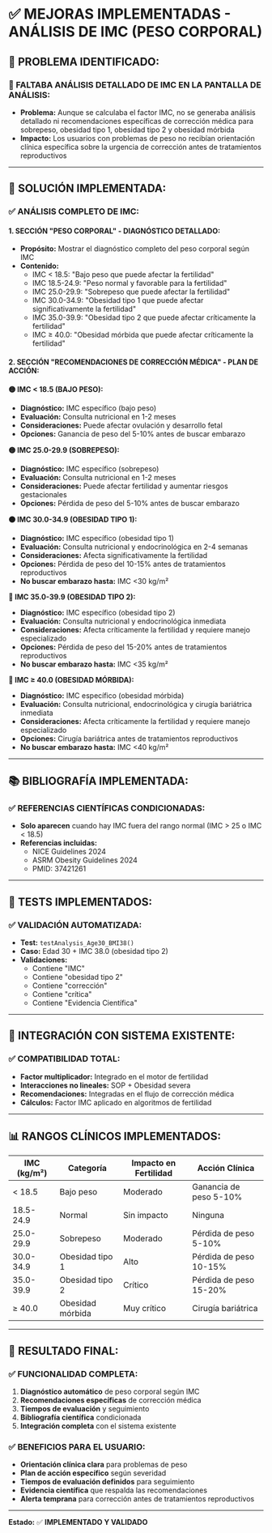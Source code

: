 # ✅ MEJORAS IMPLEMENTADAS - ANÁLISIS DE IMC (PESO CORPORAL)

## 🎯 **PROBLEMA IDENTIFICADO:**

### **🚫 FALTABA ANÁLISIS DETALLADO DE IMC EN LA PANTALLA DE ANÁLISIS:**
- **Problema:** Aunque se calculaba el factor IMC, no se generaba análisis detallado ni recomendaciones específicas de corrección médica para sobrepeso, obesidad tipo 1, obesidad tipo 2 y obesidad mórbida
- **Impacto:** Los usuarios con problemas de peso no recibían orientación clínica específica sobre la urgencia de corrección antes de tratamientos reproductivos

---

## 🔧 **SOLUCIÓN IMPLEMENTADA:**

### **✅ ANÁLISIS COMPLETO DE IMC:**

#### **1. SECCIÓN "PESO CORPORAL" - DIAGNÓSTICO DETALLADO:**
- **Propósito:** Mostrar el diagnóstico completo del peso corporal según IMC
- **Contenido:**
  - IMC < 18.5: "Bajo peso que puede afectar la fertilidad"
  - IMC 18.5-24.9: "Peso normal y favorable para la fertilidad"
  - IMC 25.0-29.9: "Sobrepeso que puede afectar la fertilidad"
  - IMC 30.0-34.9: "Obesidad tipo 1 que puede afectar significativamente la fertilidad"
  - IMC 35.0-39.9: "Obesidad tipo 2 que puede afectar críticamente la fertilidad"
  - IMC ≥ 40.0: "Obesidad mórbida que puede afectar críticamente la fertilidad"

#### **2. SECCIÓN "RECOMENDACIONES DE CORRECCIÓN MÉDICA" - PLAN DE ACCIÓN:**

**🟡 IMC < 18.5 (BAJO PESO):**
- **Diagnóstico:** IMC específico (bajo peso)
- **Evaluación:** Consulta nutricional en 1-2 meses
- **Consideraciones:** Puede afectar ovulación y desarrollo fetal
- **Opciones:** Ganancia de peso del 5-10% antes de buscar embarazo

**🟡 IMC 25.0-29.9 (SOBREPESO):**
- **Diagnóstico:** IMC específico (sobrepeso)
- **Evaluación:** Consulta nutricional en 1-2 meses
- **Consideraciones:** Puede afectar fertilidad y aumentar riesgos gestacionales
- **Opciones:** Pérdida de peso del 5-10% antes de buscar embarazo

**🟠 IMC 30.0-34.9 (OBESIDAD TIPO 1):**
- **Diagnóstico:** IMC específico (obesidad tipo 1)
- **Evaluación:** Consulta nutricional y endocrinológica en 2-4 semanas
- **Consideraciones:** Afecta significativamente la fertilidad
- **Opciones:** Pérdida de peso del 10-15% antes de tratamientos reproductivos
- **No buscar embarazo hasta:** IMC <30 kg/m²

**🔴 IMC 35.0-39.9 (OBESIDAD TIPO 2):**
- **Diagnóstico:** IMC específico (obesidad tipo 2)
- **Evaluación:** Consulta nutricional y endocrinológica inmediata
- **Consideraciones:** Afecta críticamente la fertilidad y requiere manejo especializado
- **Opciones:** Pérdida de peso del 15-20% antes de tratamientos reproductivos
- **No buscar embarazo hasta:** IMC <35 kg/m²

**🔴 IMC ≥ 40.0 (OBESIDAD MÓRBIDA):**
- **Diagnóstico:** IMC específico (obesidad mórbida)
- **Evaluación:** Consulta nutricional, endocrinológica y cirugía bariátrica inmediata
- **Consideraciones:** Afecta críticamente la fertilidad y requiere manejo especializado
- **Opciones:** Cirugía bariátrica antes de tratamientos reproductivos
- **No buscar embarazo hasta:** IMC <40 kg/m²

---

## 📚 **BIBLIOGRAFÍA IMPLEMENTADA:**

### **✅ REFERENCIAS CIENTÍFICAS CONDICIONADAS:**
- **Solo aparecen** cuando hay IMC fuera del rango normal (IMC > 25 o IMC < 18.5)
- **Referencias incluidas:**
  - NICE Guidelines 2024
  - ASRM Obesity Guidelines 2024
  - PMID: 37421261

---

## 🧪 **TESTS IMPLEMENTADOS:**

### **✅ VALIDACIÓN AUTOMATIZADA:**
- **Test:** `testAnalysis_Age30_BMI38()`
- **Caso:** Edad 30 + IMC 38.0 (obesidad tipo 2)
- **Validaciones:**
  - Contiene "IMC"
  - Contiene "obesidad tipo 2"
  - Contiene "corrección"
  - Contiene "crítica"
  - Contiene "Evidencia Científica"

---

## 🔄 **INTEGRACIÓN CON SISTEMA EXISTENTE:**

### **✅ COMPATIBILIDAD TOTAL:**
- **Factor multiplicador:** Integrado en el motor de fertilidad
- **Interacciones no lineales:** SOP + Obesidad severa
- **Recomendaciones:** Integradas en el flujo de corrección médica
- **Cálculos:** Factor IMC aplicado en algoritmos de fertilidad

---

## 📊 **RANGOS CLÍNICOS IMPLEMENTADOS:**

| IMC (kg/m²) | Categoría | Impacto en Fertilidad | Acción Clínica |
|-------------|-----------|----------------------|----------------|
| < 18.5 | Bajo peso | Moderado | Ganancia de peso 5-10% |
| 18.5-24.9 | Normal | Sin impacto | Ninguna |
| 25.0-29.9 | Sobrepeso | Moderado | Pérdida de peso 5-10% |
| 30.0-34.9 | Obesidad tipo 1 | Alto | Pérdida de peso 10-15% |
| 35.0-39.9 | Obesidad tipo 2 | Crítico | Pérdida de peso 15-20% |
| ≥ 40.0 | Obesidad mórbida | Muy crítico | Cirugía bariátrica |

---

## 🎉 **RESULTADO FINAL:**

### **✅ FUNCIONALIDAD COMPLETA:**
1. **Diagnóstico automático** de peso corporal según IMC
2. **Recomendaciones específicas** de corrección médica
3. **Tiempos de evaluación** y seguimiento
4. **Bibliografía científica** condicionada
5. **Integración completa** con el sistema existente

### **✅ BENEFICIOS PARA EL USUARIO:**
- **Orientación clínica clara** para problemas de peso
- **Plan de acción específico** según severidad
- **Tiempos de evaluación definidos** para seguimiento
- **Evidencia científica** que respalda las recomendaciones
- **Alerta temprana** para corrección antes de tratamientos reproductivos

---

**Estado:** ✅ **IMPLEMENTADO Y VALIDADO**
